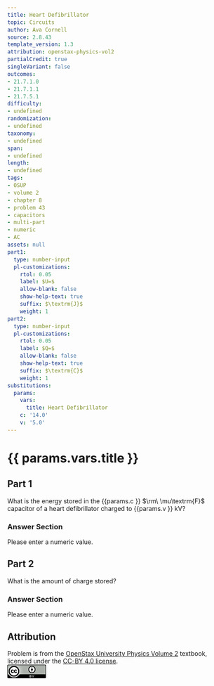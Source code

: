 ```yaml
---
title: Heart Defibrillator
topic: Circuits
author: Ava Cornell
source: 2.8.43
template_version: 1.3
attribution: openstax-physics-vol2
partialCredit: true
singleVariant: false
outcomes:
- 21.7.1.0
- 21.7.1.1
- 21.7.5.1
difficulty:
- undefined
randomization:
- undefined
taxonomy:
- undefined
span:
- undefined
length:
- undefined
tags:
- OSUP
- volume 2
- chapter 8
- problem 43
- capacitors
- multi-part
- numeric
- AC
assets: null
part1:
  type: number-input
  pl-customizations:
    rtol: 0.05
    label: $U=$
    allow-blank: false
    show-help-text: true
    suffix: $\textrm{J}$
    weight: 1
part2:
  type: number-input
  pl-customizations:
    rtol: 0.05
    label: $Q=$
    allow-blank: false
    show-help-text: true
    suffix: $\textrm{C}$
    weight: 1
substitutions:
  params:
    vars:
      title: Heart Defibrillator
    c: '14.0'
    v: '5.0'
---
```

# {{ params.vars.title }}

## Part 1

What is the energy stored in the {{params.c }} $\rm\ \mu\textrm{F}$ capacitor of a heart defibrillator charged to {{params.v }} $\textrm{ kV}$?

### Answer Section

Please enter a numeric value.

## Part 2

What is the amount of charge stored?

### Answer Section

Please enter a numeric value.

## Attribution

Problem is from the [OpenStax University Physics Volume 2](https://openstax.org/details/books/university-physics-volume-2) textbook, licensed under the [CC-BY 4.0 license](https://creativecommons.org/licenses/by/4.0/).<br>![Image representing the Creative Commons 4.0 BY license.](https://raw.githubusercontent.com/firasm/bits/master/by.png)